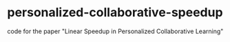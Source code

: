 # personalized-collaborative-speedup
code for the paper "Linear Speedup in Personalized Collaborative Learning"
